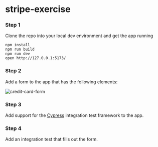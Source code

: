 # stripe-exercise


### Step 1

Clone the repo into your local dev environment and get the app running

```
npm install
npm run build
npm run dev
open http://127.0.0.1:5173/
```

### Step 2

Add a form to the app that has the following elements:

![credit-card-form](https://user-images.githubusercontent.com/32535/221247680-4dc770e6-c73d-49b2-a0f4-edd74431ca59.png)

### Step 3

Add support for the [Cypress](https://github.com/cypress-io/cypress) integration test framework to the app.

### Step 4

Add an integration test that fills out the form.
